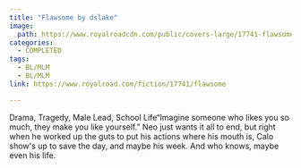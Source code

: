 ```yaml
---
title: "Flawsome by dslake"
image:
  path: https://www.royalroadcdn.com/public/covers-large/17741-flawsome.jpg
categories:
  - COMPLETED
tags:
  - BL/MLM
  - BL/MLM
link: https://www.royalroad.com/fiction/17741/flawsome

---
```

Drama, Tragedy, Male Lead, School Life“Imagine someone who likes you so much, they make you like yourself.” Neo just wants it all to end, but right when he worked up the guts to put his actions where his mouth is, Calo show's up to save the day, and maybe his week. And who knows, maybe even his life.

